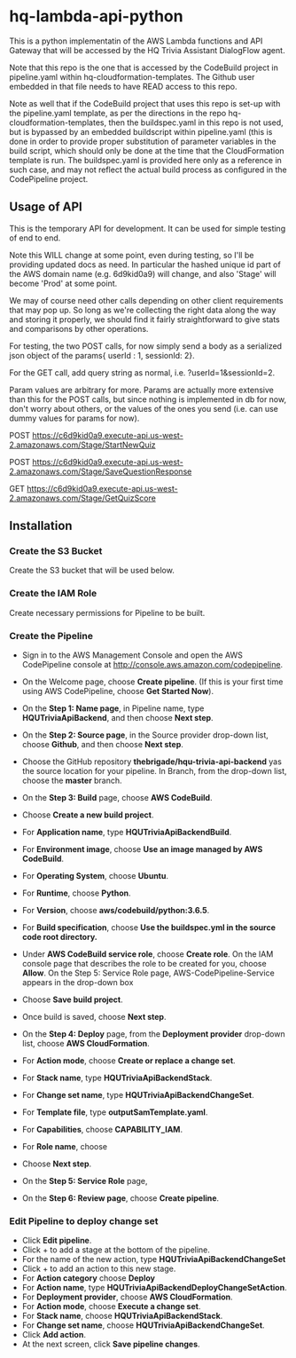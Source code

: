 # hq-lambda-api-python
This is a python implementatin of the AWS Lambda functions and API Gateway that will be accessed by the HQ Trivia Assistant DialogFlow agent. 

Note that this repo is the one that is accessed by the CodeBuild project in pipeline.yaml within hq-cloudformation-templates. The Github user embedded in that file needs to have READ access to this repo.

Note as well that if the CodeBuild project that uses this repo is set-up with the pipeline.yaml template, as per the directions in the repo hq-cloudformation-templates, then the buildspec.yaml in this repo is not used, but is bypassed by an embedded buildscript within pipeline.yaml (this is done in order to provide proper substitution of parameter variables in the build script, which should only be done at the time that the CloudFormation template is run. The buildspec.yaml is provided here only as a reference in such case, and may not reflect the actual build process as configured in the CodePipeline project.

## Usage of API

This is the temporary API for development. It can be used for simple testing of end to end. 

Note this WILL change at some point, even during testing, so I'll be providing updated docs as need. In particular the hashed unique id part of the AWS domain name (e.g. 6d9kid0a9) will change, and also 'Stage' will become 'Prod' at some point. 

We may of course need other calls depending on other client requirements that may pop up. So long as we're collecting the right data along the way and storing it properly, we should find it fairly straightforward to give stats and comparisons by other operations.

For testing, the two POST calls, for now simply send a body as a serialized json object of the params{ userId : 1, sessionId: 2}.

For the GET call, add query string as normal, i.e. 
?userId=1&sessionId=2. 

Param values are arbitrary for more. Params are actually more extensive than this for the POST calls, but since nothing is implemented in db for now, don't worry about others, or the values of the ones you send (i.e. can use dummy values for params for now).

POST https://c6d9kid0a9.execute-api.us-west-2.amazonaws.com/Stage/StartNewQuiz

POST https://c6d9kid0a9.execute-api.us-west-2.amazonaws.com/Stage/SaveQuestionResponse

GET https://c6d9kid0a9.execute-api.us-west-2.amazonaws.com/Stage/GetQuizScore 

## Installation

### Create the S3 Bucket

Create the S3 bucket that will be used below.

### Create the IAM Role

Create necessary permissions for Pipeline to be built.

### Create the Pipeline

* Sign in to the AWS Management Console and open the AWS CodePipeline console at http://console.aws.amazon.com/codepipeline.
* On the Welcome page, choose **Create pipeline**. (If this is your first time using AWS CodePipeline, choose **Get Started Now**).
* On the **Step 1: Name page**, in Pipeline name, type **HQUTriviaApiBackend**, and then choose **Next step**.

* On the **Step 2: Source page**, in the Source provider drop-down list, choose **Github**, and then choose **Next step**.

* Choose the GitHub repository **thebrigade/hqu-trivia-api-backend** yas the source location for your pipeline. In Branch, from the drop-down list, choose the **master** branch.

* On the **Step 3: Build** page,  choose **AWS CodeBuild**.
* Choose **Create a new build project**.
* For **Application name**, type **HQUTriviaApiBackendBuild**.
* For **Environment image**, choose **Use an image managed by AWS CodeBuild**.
* For **Operating System**, choose **Ubuntu**.
* For **Runtime**, choose **Python**.
* For **Version**, choose **aws/codebuild/python:3.6.5**.
* For **Build specification**, choose **Use the buildspec.yml in the source code root directory.**
* Under **AWS CodeBuild service role**,  choose **Create role**. On the IAM console page that describes the role to be created for you, choose **Allow**. On the Step 5: Service Role page, AWS-CodePipeline-Service appears in the drop-down box
* Choose **Save build project**.
* Once build is saved, choose **Next step**.
* On the **Step 4: Deploy** page, from the **Deployment provider** drop-down list, choose **AWS CloudFormation**.
* For **Action mode**, choose **Create or replace a change set**.
* For **Stack name**, type **HQUTriviaApiBackendStack**.
* For **Change set name**, type **HQUTriviaApiBackendChangeSet**.
* For **Template file**, type **outputSamTemplate.yaml**.
* For **Capabilities**, choose **CAPABILITY_IAM**.
* For **Role name**, choose
* Choose **Next step**.

* On the **Step 5: Service Role** page,
* On the **Step 6: Review page**, choose **Create pipeline**.

### Edit Pipeline to deploy change set
* Click **Edit pipeline**.
* Click + to add a stage at the bottom of the pipeline. 
* For the name of the new action, type **HQUTriviaApiBackendChangeSet**
* Click + to add an action to this new stage.
* For **Action category** choose **Deploy**
* For **Action name**, type **HQUTriviaApiBackendDeployChangeSetAction**.
* For **Deployment provider**, choose **AWS CloudFormation**.
* For **Action mode**, choose **Execute a change set**.
* For **Stack name**, choose **HQUTriviaApiBackendStack**.
* For **Change set name**, choose **HQUTriviaApiBackendChangeSet**.
* Click **Add action**.
* At the next screen, click **Save pipeline changes**.




